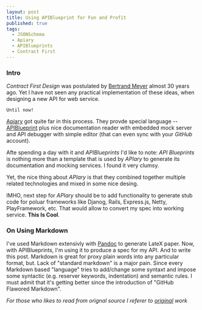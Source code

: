```yaml
---
layout: post
title: Using APIBlueprint for Fun and Profit
published: true
tags:
  - JSONSchema
  - Apiary
  - APIBlueprints
  - Contract First
---
```


### Intro
*Contract First Design* was postulated by [Bertrand Meyer](http://en.wikipedia.org/wiki/Bertrand_Meyer) almost 30 years ago.
Yet I have not seen any practical implementation of these ideas, when designing a new API for web service.

`Until now!`

[Apiary](http://apiary.io/how-it-works) got quite far in this process.
They provde special language -- [APIBlueprint](http://apiblueprint.org/) plus nice documentation reader with embedded mock server and API debugger with simple editor (that can even sync with your *GitHub* account).

Afte spending a day with it and *APIBlueprints* I'd like to note: *API Blueprints* is nothing more than a template that is used by *APIary* to generate its documentation and mocking services.
I found it very clumsy.

Yet, the nice thing about *APIary* is that they combined together multiple related technologies and mixed in some nice desing.

IMHO, next step for *APIary* should be to add functionality to generate stub code for poluar frameworks like Djanog, Rails, Express.js, Netty, PlayFramework, etc. That would allow to convert my spec into working service.
**This Is Cool**.

### On Using Markdown
I've used Markdown extensivly with [Pandoc](http://johnmacfarlane.net/pandoc/README.html) to generate LateX paper.
Now, with APIBlueprints, I'm using it to produce a spec for my API.
And to write this post.
Markdown is great for proxy plain words into any particular format, but.
Lack of "standard markdown" is a major pain.
Since every Markdown based "language" tries to add/change some syntaxt and impose some syntactic (e.g.  reserver keywords, indentation) and semantic rules.
I must admit that it's getting better since the introduction of "GitHub Flawored Markdown".

*For those who likes to read from orignal source I referer to [original](http://cecs.wright.edu/~pmateti/Courses/7140/Lectures/OOD/meyer-design-by-contract-1992.pdf) work*
